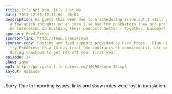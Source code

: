 ```yaml
---
title: It’s Not You, It’s Just Me
date: 2013-12-03 12:11:00 -06:00
description: No guest this week due to a scheduling issue but I still wanted to record
  a few quick thoughts on an idea I’ve had for podcasters (new and pro) that might
  be interested in building their podcasts better - together. Kumbaya!
sponsor: Feed.Press
sponsor-link: http://feed.press/smym
sponsor-copy: Hosting and feed support provided by Feed.Press.  Sign-up today and
  try FeedPress on a 14 day trial (no contracts or commitments). Use promo code "smym"
  during checkout to get 10% off your first year.
episode: 34
show: smym
mp3: http://podcasts-1.feedpress.co/10590/smym-34.mp3
layout: episode
---
```


Sorry. Due to importing issues, links and show notes were lost in translation.
